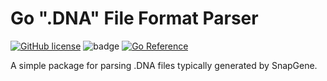 # Go ".DNA" File Format Parser

[![GitHub license](https://img.shields.io/badge/license-MIT-blue.svg)](https://github.com/rmcl/dot-dna-parser/blob/main/LICENSE)
![badge](https://img.shields.io/endpoint?url=https://gist.githubusercontent.com/rmcl/666285a58b7279abb160786318ac6a3c/raw/dot-dna-parser-coverage.json)
[![Go Reference](https://pkg.go.dev/badge/github.com/rmcl/dot-dna-parser.svg)](https://pkg.go.dev/github.com/rmcl/dot-dna-parser)



A simple package for parsing .DNA files typically generated by SnapGene.
